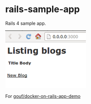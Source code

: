 rails-sample-app
================

Rails 4 sample app.

![Schreenshot](screenshot/rails_scaffolding.png?raw=true)

For [gouf/docker-on-rails-app-demo](https://github.com/gouf/docker-on-rails-app-demo)
